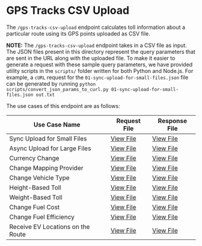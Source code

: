 # GPS Tracks CSV Upload

The `/gps-tracks-csv-upload` endpoint calculates toll information about a particular route using its GPS points uploaded as CSV file.

**NOTE:** The `/gps-tracks-csv-upload` endpoint takes in a CSV file as input. The JSON files present in this directory represent the query parameters that are sent in the URL along with the uploaded file. To make it easier to generate a request with these sample query parameters, we have provided utility scripts in the `scripts/` folder written for both Python and Node.js. For example, a `cURL` request for the `01-sync-upload-for-small-files.json` file can be generated by running `python scripts/convert_json_params_to_curl.py 01-sync-upload-for-small-files.json out.txt`

The use cases of this endpoint are as follows:

| Use Case Name | Request File | Response File |
|---------------|--------------|---------------|
| Sync Upload for Small Files | [View File](01-sync-upload-for-small-files.json) | [View File](../../responses/gps-tracks-csv-upload/01-sync-upload-for-small-files.json) |
| Async Upload for Large Files | [View File](02-async-upload-for-large-files.json) | [View File](../../responses/gps-tracks-csv-upload/02-async-upload-for-large-files.json) |
| Currency Change | [View File](03-currency-change.json) | [View File](../../responses/gps-tracks-csv-upload/03-currency-change.json) |
| Change Mapping Provider | [View File](04-change-mapping-provider.json) | [View File](../../responses/gps-tracks-csv-upload/04-change-mapping-provider.json) |
| Change Vehicle Type | [View File](05a-change-vehicle-type.json) | [View File](../../responses/gps-tracks-csv-upload/05a-change-vehicle-type.json) |
| Height-Based Toll | [View File](05b-height-based-toll.json) | [View File](../../responses/gps-tracks-csv-upload/05b-height-based-toll.json) |
| Weight-Based Toll | [View File](05c-weight-based-toll.json) | [View File](../../responses/gps-tracks-csv-upload/05c-weight-based-toll.json) |
| Change Fuel Cost | [View File](06a-change-fuel-cost.json) | [View File](../../responses/gps-tracks-csv-upload/06a-change-fuel-cost.json) |
| Change Fuel Efficiency | [View File](06b-change-fuel-efficiency.json) | [View File](../../responses/gps-tracks-csv-upload/06b-change-fuel-efficiency.json) |
| Receive EV Locations on the Route | [View File](07-receive-ev-locations-on-the-route.json) | [View File](../../responses/gps-tracks-csv-upload/07-receive-ev-locations-on-the-route.json) |
